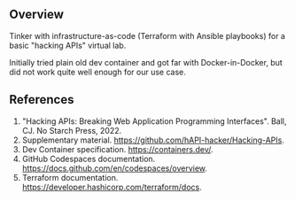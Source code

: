 ## Overview
Tinker with infrastructure-as-code (Terraform with Ansible playbooks) for a basic "hacking APIs" virtual lab.

Initially tried plain old dev container and got far with Docker-in-Docker, but did not work quite well enough for our use case.

## References
1. "Hacking APIs: Breaking Web Application Programming Interfaces". Ball, CJ. No Starch Press, 2022.
1. Supplementary material. https://github.com/hAPI-hacker/Hacking-APIs.
1. Dev Container specification. https://containers.dev/.
1. GitHub Codespaces documentation. https://docs.github.com/en/codespaces/overview.
1. Terraform documentation. https://developer.hashicorp.com/terraform/docs.
